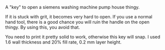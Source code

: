 A "key" to open a siemens washing machine pump house thingy.

If it is stuck with grit, it becomes very hard to open. If you use a normal hand tool, there is a good chance you will ruin
the handle on the open thingy. By using this, you avoid that.

You need to print it pretty solid to work, otherwise this key will snap. I used 1.6 wall thickness and 20% fill rate, 0.2 mm layer height.